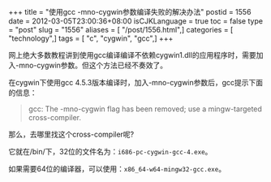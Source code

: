 +++
title = "使用gcc -mno-cygwin参数编译失败的解决办法"
postid = 1556
date = 2012-03-05T23:00:36+08:00
isCJKLanguage = true
toc = false
type = "post"
slug = "1556"
aliases = [ "/post/1556.html",]
categories = [ "technology",]
tags = [ "c", "cygwin", "gcc",]
+++


网上绝大多数教程讲到使用gcc编译编译不依赖cygwin1.dll的应用程序时，需要加入-mno-cygwin参数。但这个方法已经不奏效了。

在cygwin下使用gcc
4.5.3版本编译时，加入-mno-cygwin参数后，gcc提示下面的信息：

> gcc: The -mno-cygwin flag has been removed; use a mingw-targeted
> cross-compiler.

那么，去哪里找这个cross-compiler呢?

它就在/bin/下，32位的文件名为：`i686-pc-cygwin-gcc-4.exe`。

如果需要64位的编译器，可以使用：`x86_64-w64-mingw32-gcc.exe`。

